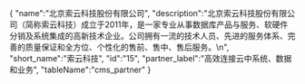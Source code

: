 {
	"name":"北京索云科技股份有限公司",
	"description":"北京索云科技股份有限公司（简称索云科技）成立于2011年，是一家专业从事数据库产品与服务、软硬件分销及系统集成的高新技术企业。公司拥有一流的技术人员、先进的服务体系、完善的质量保证和全方位、个性化的售前、售中、售后服务。\n",
	"short_name":"索云科技",
	"id":"15",
	"partner_label":"高效连接云中系统、数据和业务",
	"tableName":"cms_partner"
}